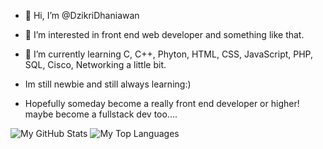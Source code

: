 - 👋 Hi, I’m @DzikriDhaniawan
  
- 👀 I’m interested in front end web developer and something like that.
- 🌱 I’m currently learning C, C++, Phyton, HTML, CSS, JavaScript, PHP, SQL, Cisco, Networking a little bit.

- Im still newbie and still always learning:)
- Hopefully someday become a really front end developer or higher! maybe become a fullstack dev too....

![My GitHub Stats](https://github-readme-stats.vercel.app/api/?username=DzikriDhaniawan&count_private=true&theme=tokyonight&showicons=true)
![My Top Languages](https://github-readme-stats.vercel.app/api/top-langs/?username=DzikriDhaniawan&langs_count=6&theme=tokyonight)

<!---
DzikriDhaniawan/DzikriDhaniawan is a ✨ special ✨ repository because its `README.md` (this file) appears on your GitHub profile.
You can click the Preview link to take a look at your changes.
--->
